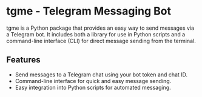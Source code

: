 # tgme - Telegram Messaging Bot

tgme is a Python package that provides an easy way to send messages via a Telegram bot. It includes both a library for use in Python scripts and a command-line interface (CLI) for direct message sending from the terminal.

## Features

- Send messages to a Telegram chat using your bot token and chat ID.
- Command-line interface for quick and easy message sending.
- Easy integration into Python scripts for automated messaging.
